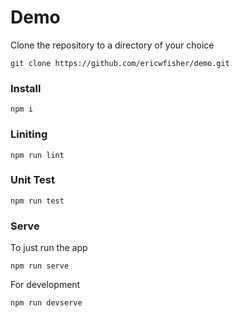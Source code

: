 # Demo

Clone the repository to a directory of your choice

```
git clone https://github.com/ericwfisher/demo.git
```

### Install

```
npm i
```

### Liniting

```
npm run lint
```

### Unit Test

```
npm run test
```

### Serve
To just run the app
```
npm run serve
```

For development
```
npm run devserve
```
